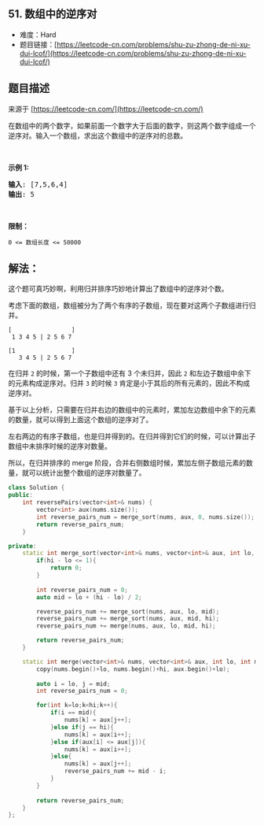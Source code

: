 ## 51. 数组中的逆序对

- 难度：Hard
- 题目链接：[https://leetcode-cn.com/problems/shu-zu-zhong-de-ni-xu-dui-lcof/](https://leetcode-cn.com/problems/shu-zu-zhong-de-ni-xu-dui-lcof/)


## 题目描述

来源于 [https://leetcode-cn.com/](https://leetcode-cn.com/)

<p>在数组中的两个数字，如果前面一个数字大于后面的数字，则这两个数字组成一个逆序对。输入一个数组，求出这个数组中的逆序对的总数。</p>

<p>&nbsp;</p>

<p><strong>示例 1:</strong></p>

<pre><strong>输入</strong>: [7,5,6,4]
<strong>输出</strong>: 5</pre>

<p>&nbsp;</p>

<p><strong>限制：</strong></p>

<p><code>0 &lt;= 数组长度 &lt;= 50000</code></p>


## 解法：

这个题可真巧妙啊，利用归并排序巧妙地计算出了数组中的逆序对个数。

考虑下面的数组，数组被分为了两个有序的子数组，现在要对这两个子数组进行归并。

```
[                 ]
 1 3 4 5 | 2 5 6 7

[1                ]
   3 4 5 | 2 5 6 7
```

在归并 `2` 的时候，第一个子数组中还有 3 个未归并，因此 `2` 和左边子数组中余下的元素构成逆序对。归并 `3` 的时候 `3` 肯定是小于其后的所有元素的，因此不构成逆序对。

基于以上分析，只需要在归并右边的数组中的元素时，累加左边数组中余下的元素的数量，就可以得到上面这个数组的逆序对了。

左右两边的有序子数组，也是归并得到的。在归并得到它们的时候，可以计算出子数组中未排序时候的逆序对数量。

所以，在归并排序的 merge 阶段，合并右侧数组时候，累加左侧子数组元素的数量，就可以统计出整个数组的逆序对数量了。


```c++
class Solution {
public:
    int reversePairs(vector<int>& nums) {
        vector<int> aux(nums.size());
        int reverse_pairs_num = merge_sort(nums, aux, 0, nums.size());
        return reverse_pairs_num;
    }

private:
    static int merge_sort(vector<int>& nums, vector<int>& aux, int lo, int hi){
        if(hi - lo <= 1){
            return 0;
        }
        
        int reverse_pairs_num = 0;
        auto mid = lo + (hi - lo) / 2;

        reverse_pairs_num += merge_sort(nums, aux, lo, mid);
        reverse_pairs_num += merge_sort(nums, aux, mid, hi);
        reverse_pairs_num += merge(nums, aux, lo, mid, hi);

        return reverse_pairs_num;
    }

    static int merge(vector<int>& nums, vector<int>& aux, int lo, int mid, int hi){
        copy(nums.begin()+lo, nums.begin()+hi, aux.begin()+lo);
        
        auto i = lo, j = mid;
        int reverse_pairs_num = 0;

        for(int k=lo;k<hi;k++){
            if(i == mid){
                nums[k] = aux[j++];
            }else if(j == hi){
                nums[k] = aux[i++];
            }else if(aux[i] <= aux[j]){
                nums[k] = aux[i++];
            }else{
                nums[k] = aux[j++];
                reverse_pairs_num += mid - i;
            }
        }
        
        return reverse_pairs_num;
    }
};
```